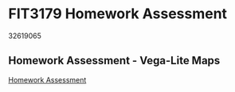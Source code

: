 # FIT3179 Homework Assessment
32619065

## Homework Assessment - Vega-Lite Maps

<!-- hyper link this -->
[Homework Assessment](index.html)

<!-- hyper link this -->
